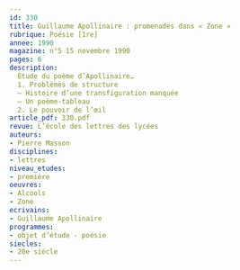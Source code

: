 ```yaml
---
id: 330
title: Guillaume Apollinaire : promenades dans « Zone »
rubrique: Poésie [1re]
annee: 1990
magazine: n°5 15 novembre 1990
pages: 6
description: 
  Étude du poème d’Apollinaire…
  1. Problèmes de structure
  – Histoire d’une transfiguration manquée
  – Un poème-tableau
  2. Le pouvoir de l’œil
article_pdf: 330.pdf
revue: L’école des lettres des lycées
auteurs:
- Pierre Masson
disciplines:
- lettres
niveau_etudes:
- première
oeuvres:
- Alcools
- Zone
ecrivains:
- Guillaume Apollinaire
programmes:
- objet d’étude - poésie
siecles:
- 20e siècle
---
```

